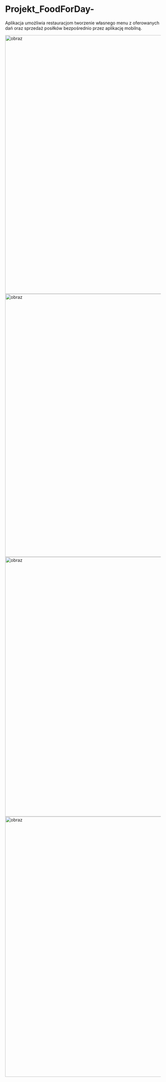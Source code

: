# Projekt_FoodForDay-

Aplikacja umożliwia restauracjom tworzenie własnego menu z oferowanych dań oraz sprzedaż posiłków bezpośrednio przez aplikację mobilną.

<img width="1258" height="834" alt="obraz" src="https://github.com/user-attachments/assets/e83f3b21-3804-4a49-8ff9-d071430b00f4" />

<img width="1250" height="848" alt="obraz" src="https://github.com/user-attachments/assets/a4efec2b-446e-48a4-8e65-27147c081d0a" />

<img width="1255" height="837" alt="obraz" src="https://github.com/user-attachments/assets/d74a5a37-1eb8-4963-878d-611c330c52ad" />

<img width="1257" height="839" alt="obraz" src="https://github.com/user-attachments/assets/cb1e8a03-476a-44c4-a59f-e7534ac4ff3d" />
